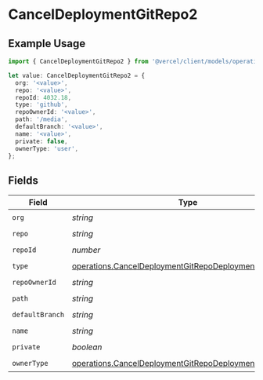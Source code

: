 # CancelDeploymentGitRepo2

## Example Usage

```typescript
import { CancelDeploymentGitRepo2 } from '@vercel/client/models/operations';

let value: CancelDeploymentGitRepo2 = {
  org: '<value>',
  repo: '<value>',
  repoId: 4032.18,
  type: 'github',
  repoOwnerId: '<value>',
  path: '/media',
  defaultBranch: '<value>',
  name: '<value>',
  private: false,
  ownerType: 'user',
};
```

## Fields

| Field           | Type                                                                                                                             | Required           | Description |
| --------------- | -------------------------------------------------------------------------------------------------------------------------------- | ------------------ | ----------- |
| `org`           | _string_                                                                                                                         | :heavy_check_mark: | N/A         |
| `repo`          | _string_                                                                                                                         | :heavy_check_mark: | N/A         |
| `repoId`        | _number_                                                                                                                         | :heavy_check_mark: | N/A         |
| `type`          | [operations.CancelDeploymentGitRepoDeploymentsType](../../models/operations/canceldeploymentgitrepodeploymentstype.md)           | :heavy_check_mark: | N/A         |
| `repoOwnerId`   | _string_                                                                                                                         | :heavy_check_mark: | N/A         |
| `path`          | _string_                                                                                                                         | :heavy_check_mark: | N/A         |
| `defaultBranch` | _string_                                                                                                                         | :heavy_check_mark: | N/A         |
| `name`          | _string_                                                                                                                         | :heavy_check_mark: | N/A         |
| `private`       | _boolean_                                                                                                                        | :heavy_check_mark: | N/A         |
| `ownerType`     | [operations.CancelDeploymentGitRepoDeploymentsOwnerType](../../models/operations/canceldeploymentgitrepodeploymentsownertype.md) | :heavy_check_mark: | N/A         |
